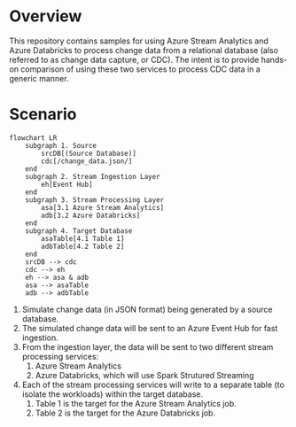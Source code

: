 # Overview

This repository contains samples for using Azure Stream Analytics and Azure Databricks to process change data from a relational database (also referred to as change data capture, or CDC). The intent is to provide hands-on comparison of using these two services to process CDC data in a generic manner.

# Scenario

```mermaid
flowchart LR
    subgraph 1. Source
        srcDB[(Source Database)]
        cdc[/change_data.json/]
    end
    subgraph 2. Stream Ingestion Layer
        eh[Event Hub]
    end
    subgraph 3. Stream Processing Layer
        asa[3.1 Azure Stream Analytics]
        adb[3.2 Azure Databricks]
    end
    subgraph 4. Target Database
        asaTable[4.1 Table 1]
        adbTable[4.2 Table 2]
    end
    srcDB --> cdc
    cdc --> eh
    eh --> asa & adb
    asa --> asaTable
    adb --> adbTable
```

1. Simulate change data (in JSON format) being generated by a source database.
2. The simulated change data will be sent to an Azure Event Hub for fast ingestion.
3. From the ingestion layer, the data will be sent to two different stream processing services:
    1. Azure Stream Analytics
    2. Azure Databricks, which will use Spark Strutured Streaming
4. Each of the stream processing services will write to a separate table (to isolate the workloads) within the target database.
    1. Table 1 is the target for the Azure Stream Analytics job.
    2. Table 2 is the target for the Azure Databricks job.